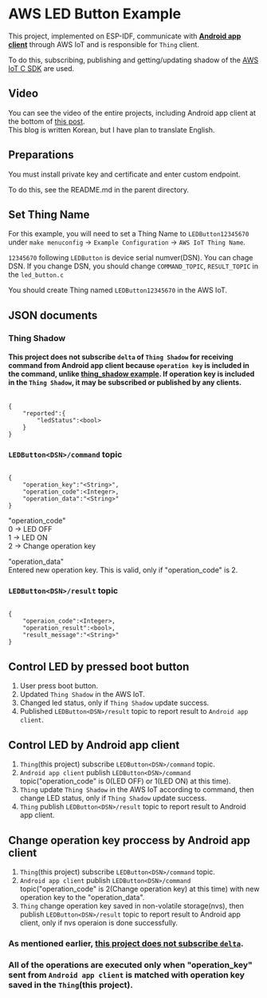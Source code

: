# AWS LED Button Example

This project, implemented on ESP-IDF, communicate with [**Android app client**](https://github.com/JoonDong2/Android/tree/master/AWSLEDButton) through AWS IoT and is responsible for `Thing` client.

To do this, subscribing, publishing and getting/updating shadow of the [AWS IoT C SDK](https://github.com/aws/aws-iot-device-sdk-embedded-C) are used.

## Video

You can see the video of the entire projects, including Android app client at the bottom of [this post](http://joondong.tistory.com/61?category=651762).  
This blog is written Korean, but I have plan to translate English.

## Preparations

You must install private key and certificate and enter custom endpoint.

To do this, see the README.md in the parent directory.

## Set Thing Name

For this example, you will need to set a Thing Name to `LEDButton12345670` under `make menuconfig` -> `Example Configuration` -> `AWS IoT Thing Name`.

`12345670` following `LEDButton` is device serial numver(DSN). You can chage DSN. If you change DSN, you should change `COMMAND_TOPIC`, `RESULT_TOPIC` in the `led_button.c`

You should create Thing named `LEDButton12345670` in the AWS IoT.

## JSON documents

### Thing Shadow

#### This project does not subscribe `delta` of `Thing Shadow` for receiving command from Android app client because `operation key` is included in the command, unlike [thing_shadow example](https://github.com/espressif/esp-idf/tree/master/examples/protocols/aws_iot/thing_shadow). If operation key is included in the `Thing Shadow`, it may be subscribed or published by any clients.

<pre><code>
{
	"reported":{
		"ledStatus":&#60;bool&#62;
	}
}
</code></pre>

### `LEDButton<DSN>/command` topic

<pre><code>
{
	"operation_key":"&#60;String&#62",
	"operation_code":&#60Integer&#62,
	"operation_data":"&#60String&#62"
}
</code></pre>

"operation_code"  
0 -> LED OFF  
1 -> LED ON  
2 -> Change operation key

"operation_data"  
Entered new operation key. This is valid, only if "operation_code" is 2.

### `LEDButton<DSN>/result` topic

<pre><code>
{
	"operaion_code":&#60Integer&#62,
	"operation_result":&#60bool&#62,
	"result_message":"&#60String&#62"
}
</code></pre>

## Control LED by pressed boot button

1. User press boot button.  
2. Updated `Thing Shadow` in the AWS IoT.  
3. Changed led status, only if `Thing Shadow` update success.  
4. Published `LEDButton<DSN>/result` topic to report result to `Android app client`. 

## Control LED by Android app client

1. `Thing`(this project) subscribe `LEDButton<DSN>/command` topic.  
2. `Android app client` publish `LEDButton<DSN>/command` topic("operation_code" is 0(LED OFF) or 1(LED ON) at this time).  
3. `Thing` update `Thing Shadow` in the AWS IoT according to command, then change LED status, only if `Thing Shadow` update success.  
4. `Thing` publish `LEDButton<DSN>/result` topic to report result to Android app client.  

## Change operation key proccess by Android app client

1. `Thing`(this project) subscribe `LEDButton<DSN>/command` topic.  
2. `Android app client` publish `LEDButton<DSN>/command` topic("operation_code" is 2(Change operation key) at this time) with new operation key to the "operation_data".  
3. `Thing` change operation key saved in non-volatile storage(nvs), then publish `LEDButton<DSN>/result` topic to report result to Android app client, only if nvs operaion is done successfully.

### As mentioned earlier, [this project does not subscribe `delta`](https://github.com/JoonDong2/AWS/tree/master/esp32_led_button#this-project-does-not-subscribe-delta-of-thing-shadow-for-receiving-command-from-android-app-client-because-operation-key-is-included-in-the-command-unlike-thing_shadow-example-if-operation-key-is-included-in-the-thing-shadow-it-may-be-subscribed-or-published-by-any-clients).

### All of the operations are executed only when "operation_key" sent from `Android app client` is matched with operation key saved in the `Thing`(this project).
